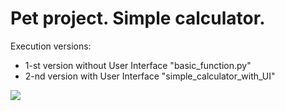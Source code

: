 # Pet project. Simple calculator.

Execution versions:
- 1-st version without User Interface "basic_function.py"
- 2-nd version with User Interface "simple_calculator_with_UI"

![](https://github.com/SergeiKryzhanovskii/training_dev/raw/master/under_dev.jpg)
